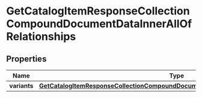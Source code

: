 
# GetCatalogItemResponseCollectionCompoundDocumentDataInnerAllOfRelationships

## Properties
| Name | Type | Description | Notes |
| ------------ | ------------- | ------------- | ------------- |
| **variants** | [**GetCatalogItemResponseCollectionCompoundDocumentDataInnerAllOfRelationshipsVariants**](GetCatalogItemResponseCollectionCompoundDocumentDataInnerAllOfRelationshipsVariants.md) |  |  [optional] |



